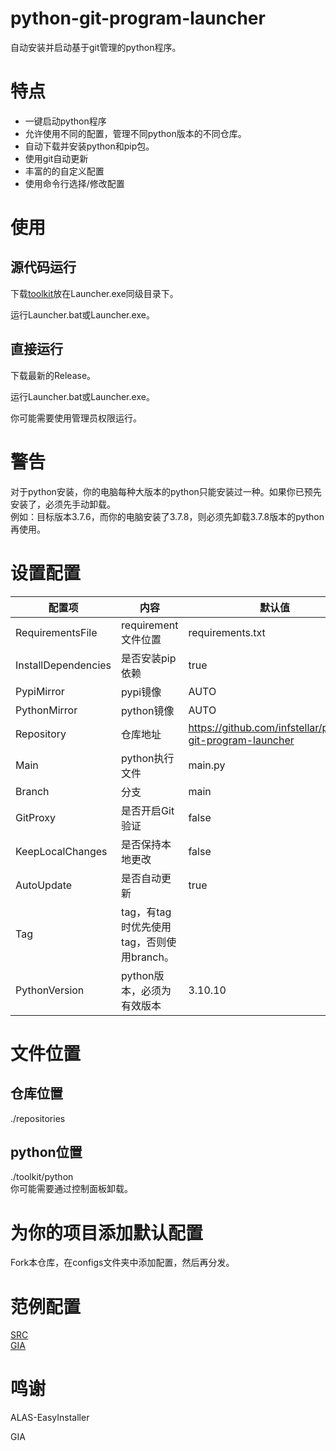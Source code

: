 # python-git-program-launcher
自动安装并启动基于git管理的python程序。

# 特点
- 一键启动python程序
- 允许使用不同的配置，管理不同python版本的不同仓库。
- 自动下载并安装python和pip包。
- 使用git自动更新
- 丰富的的自定义配置
- 使用命令行选择/修改配置
# 使用

## 源代码运行
下载[toolkit](https://github.com/infstellar/python-git-program-launcher/releases/download/v1.0.0/toolkit.7z)放在Launcher.exe同级目录下。

运行Launcher.bat或Launcher.exe。

## 直接运行
下载最新的Release。

运行Launcher.bat或Launcher.exe。

你可能需要使用管理员权限运行。

# 警告

对于python安装，你的电脑每种大版本的python只能安装过一种。如果你已预先安装了，必须先手动卸载。  
例如：目标版本3.7.6，而你的电脑安装了3.7.8，则必须先卸载3.7.8版本的python再使用。

# 设置配置

|配置项|内容|默认值|
|----|----|----|
|RequirementsFile|requirement文件位置|requirements.txt|
|InstallDependencies|是否安装pip依赖|true|
|PypiMirror|pypi镜像|AUTO|
|PythonMirror|python镜像|AUTO|
|Repository|仓库地址|https://github.com/infstellar/python-git-program-launcher|
|Main|python执行文件|main.py|
|Branch|分支|main|
|GitProxy|是否开启Git验证|false|
|KeepLocalChanges|是否保持本地更改|false|
|AutoUpdate|是否自动更新|true|
|Tag|tag，有tag时优先使用tag，否则使用branch。||
|PythonVersion|python版本，必须为有效版本|3.10.10|

# 文件位置

## 仓库位置
./repositories

## python位置
./toolkit/python  
你可能需要通过控制面板卸载。

# 为你的项目添加默认配置

Fork本仓库，在configs文件夹中添加配置，然后再分发。

# 范例配置

[SRC](docs/SRC.json)   
[GIA](docs/GIA.json)  

# 鸣谢
ALAS-EasyInstaller

GIA
